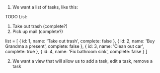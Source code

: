 1. We want a list of tasks, like this:

  TODO List:
  1. Take out trash (complete?)
  2. Pick up mail (complete?)

  list = [
    {
      id: 1,
      name: 'Take out trash',
      complete: false
    },
    {
      id: 2,
      name: 'Buy Grandma a present',
      complete: false
    },
    {
      id: 3,
      name: 'Clean out car',
      complete: true
    },
    {
      id: 4,
      name: 'Fix bathroom sink',
      complete: false
    }
  ]


  2. We want a view that will allow us to add a task, edit a task, remove a task
